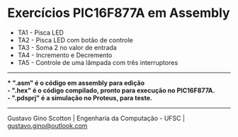 # Exercícios PIC16F877A em Assembly

* TA1 - Pisca LED
* TA2 - Pisca LED com botão de controle
* TA3 - Soma 2 no valor de entrada
* TA4 - Incremento e Decremento
* TA5 - Controle de uma lâmpada com três interruptores
-------------------

<b>
  * ".asm" é o código em assembly para edição<br>
  - ".hex" é o código compilado, pronto para execução no PIC16F877A.<br>
  - ".pdsprj" é a simulação no Proteus, para teste.</b>

-------------------
Gustavo Gino Scotton    |   Engenharia da Computação - UFSC   |   gustavo.gino@outlook.com
